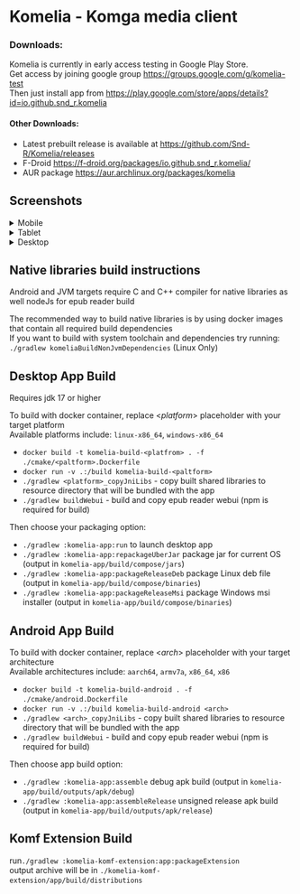 # Komelia - Komga media client

### Downloads:

Komelia is currently in early access testing in Google Play Store.\
Get access by joining google group https://groups.google.com/g/komelia-test \
Then just install app from https://play.google.com/store/apps/details?id=io.github.snd_r.komelia

#### Other Downloads:
- Latest prebuilt release is available at https://github.com/Snd-R/Komelia/releases
- F-Droid https://f-droid.org/packages/io.github.snd_r.komelia/
- AUR package https://aur.archlinux.org/packages/komelia

## Screenshots

<details>
  <summary>Mobile</summary>
   <img src="/fastlane/metadata/android/en-US/images/phoneScreenshots/1.png" alt="Komelia" width="270">  
   <img src="/fastlane/metadata/android/en-US/images/phoneScreenshots/2.png" alt="Komelia" width="270">  
   <img src="/fastlane/metadata/android/en-US/images/phoneScreenshots/3.png" alt="Komelia" width="270">  
   <img src="/fastlane/metadata/android/en-US/images/phoneScreenshots/4.png" alt="Komelia" width="270">  
   <img src="/fastlane/metadata/android/en-US/images/phoneScreenshots/5.png" alt="Komelia" width="270">  
   <img src="/fastlane/metadata/android/en-US/images/phoneScreenshots/6.png" alt="Komelia" width="270">  
</details>

<details>
  <summary>Tablet</summary>
   <img src="/fastlane/metadata/android/en-US/images/tenInchScreenshots/1.jpg" alt="Komelia" width="400" height="640">  
   <img src="/fastlane/metadata/android/en-US/images/tenInchScreenshots/2.jpg" alt="Komelia" width="400" height="640">  
   <img src="/fastlane/metadata/android/en-US/images/tenInchScreenshots/3.jpg" alt="Komelia" width="400" height="640">  
   <img src="/fastlane/metadata/android/en-US/images/tenInchScreenshots/4.jpg" alt="Komelia" width="400" height="640">  
   <img src="/fastlane/metadata/android/en-US/images/tenInchScreenshots/5.jpg" alt="Komelia" width="400" height="640">  
   <img src="/fastlane/metadata/android/en-US/images/tenInchScreenshots/6.jpg" alt="Komelia" width="400" height="640">  
</details>

<details>
  <summary>Desktop</summary>
   <img src="/screenshots/1.jpg" alt="Komelia" width="1280">  
   <img src="/screenshots/2.jpg" alt="Komelia" width="1280">  
   <img src="/screenshots/3.jpg" alt="Komelia" width="1280">  
   <img src="/screenshots/4.jpg" alt="Komelia" width="1280">  
   <img src="/screenshots/5.jpg" alt="Komelia" width="1280">  
</details>

[//]: # (![screenshots]&#40;./screenshots/screenshot.jpg&#41;)

## Native libraries build instructions

Android and JVM targets require C and C++ compiler for native libraries as well nodeJs for epub reader build

The recommended way to build native libraries is by using docker images that contain all required build dependencies\
If you want to build with system toolchain and dependencies try running:\
`./gradlew komeliaBuildNonJvmDependencies` (Linux Only)

## Desktop App Build

Requires jdk 17 or higher

To build with docker container, replace <*platform*> placeholder with your target platform\
Available platforms include: `linux-x86_64`, `windows-x86_64`

- `docker build -t komelia-build-<platfrom> . -f ./cmake/<paltform>.Dockerfile `
- `docker run -v .:/build komelia-build-<paltform>`
- `./gradlew <platform>_copyJniLibs` - copy built shared libraries to resource directory that will be bundled with the
  app
- `./gradlew buildWebui` - build and copy epub reader webui (npm is required for build)

Then choose your packaging option:
- `./gradlew :komelia-app:run` to launch desktop app
- `./gradlew :komelia-app:repackageUberJar` package jar for current OS (output in `komelia-app/build/compose/jars`)
- `./gradlew :komelia-app:packageReleaseDeb` package Linux deb file (output in `komelia-app/build/compose/binaries`)
- `./gradlew :komelia-app:packageReleaseMsi` package Windows msi installer (output in `komelia-app/build/compose/binaries`)

## Android App Build

To build with docker container, replace <*arch*> placeholder with your target architecture\
Available architectures include:  `aarch64`, `armv7a`, `x86_64`, `x86`

- `docker build -t komelia-build-android . -f ./cmake/android.Dockerfile `
- `docker run -v .:/build komelia-build-android <arch>`
- `./gradlew <arch>_copyJniLibs` - copy built shared libraries to resource directory that will be bundled with the app
- `./gradlew buildWebui` - build and copy epub reader webui (npm is required for build)

Then choose app build option:

- `./gradlew :komelia-app:assemble` debug apk build (output in `komelia-app/build/outputs/apk/debug`)
- `./gradlew :komelia-app:assembleRelease` unsigned release apk build (output in
  `komelia-app/build/outputs/apk/release`)

## Komf Extension Build

run`./gradlew :komelia-komf-extension:app:packageExtension` \
output archive will be in `./komelia-komf-extension/app/build/distributions`